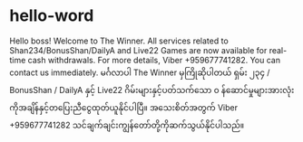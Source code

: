 # hello-word

Hello boss!
Welcome to The Winner. All services related to Shan234/BonusShan/DailyA and Live22 Games are now available for real-time cash withdrawals. For more details, Viber +959677741282. You can contact us immediately.
မင်္ဂလာပါ 
The Winner မှကြိုဆိုပါတယ် ရှမ်း ၂၃၄ / BonusShan / DailyA နှင့် Live22 ဂိမ်းများနှင့်ပတ်သက်သော ၀ န်ဆောင်မှုများအားလုံးကိုအချိန်နှင့်တပြေးညီငွေထုတ်ယူနိုင်ပါပြီ။ အသေးစိတ်အတွက် Viber +959677741282 သင်ချက်ချင်းကျွန်တော်တို့ကိုဆက်သွယ်နိုင်ပါသည်။
